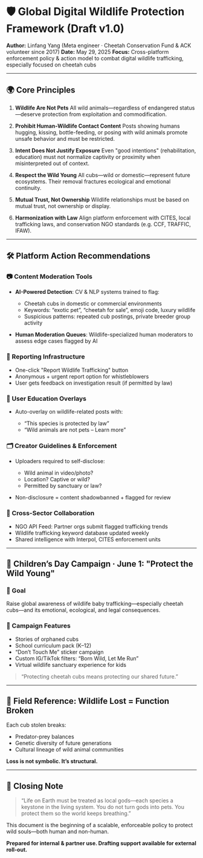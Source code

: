 # 🛡️ Global Digital Wildlife Protection Framework (Draft v1.0)

**Author:** Linfang Yang (Meta engineer · Cheetah Conservation Fund & ACK volunteer since 2017)
**Date:** May 29, 2025
**Focus:** Cross-platform enforcement policy & action model to combat digital wildlife trafficking, especially focused on cheetah cubs

---

## 🌍 Core Principles

1. **Wildlife Are Not Pets**
   All wild animals—regardless of endangered status—deserve protection from exploitation and commodification.

2. **Prohibit Human-Wildlife Contact Content**
   Posts showing humans hugging, kissing, bottle-feeding, or posing with wild animals promote unsafe behavior and must be restricted.

3. **Intent Does Not Justify Exposure**
   Even "good intentions" (rehabilitation, education) must not normalize captivity or proximity when misinterpreted out of context.

4. **Respect the Wild Young**
   All cubs—wild or domestic—represent future ecosystems. Their removal fractures ecological and emotional continuity.

5. **Mutual Trust, Not Ownership**
   Wildlife relationships must be based on mutual trust, not ownership or display.

6. **Harmonization with Law**
   Align platform enforcement with CITES, local trafficking laws, and conservation NGO standards (e.g. CCF, TRAFFIC, IFAW).

---

## 🛠️ Platform Action Recommendations

### 📷 Content Moderation Tools

* **AI-Powered Detection**: CV & NLP systems trained to flag:

  * Cheetah cubs in domestic or commercial environments
  * Keywords: “exotic pet”, “cheetah for sale”, emoji code, luxury wildlife
  * Suspicious patterns: repeated cub postings, private breeder group activity

* **Human Moderation Queues**: Wildlife-specialized human moderators to assess edge cases flagged by AI

### 📣 Reporting Infrastructure

* One-click "Report Wildlife Trafficking" button
* Anonymous + urgent report option for whistleblowers
* User gets feedback on investigation result (if permitted by law)

### 🧠 User Education Overlays

* Auto-overlay on wildlife-related posts with:

  * “This species is protected by law”
  * “Wild animals are not pets – Learn more”

### 🗂️ Creator Guidelines & Enforcement

* Uploaders required to self-disclose:

  * Wild animal in video/photo?
  * Location? Captive or wild?
  * Permitted by sanctuary or law?

* Non-disclosure = content shadowbanned + flagged for review

### 🤝 Cross-Sector Collaboration

* NGO API Feed: Partner orgs submit flagged trafficking trends
* Wildlife trafficking keyword database updated weekly
* Shared intelligence with Interpol, CITES enforcement units

---

## 📅 Children’s Day Campaign · June 1: "Protect the Wild Young"

### 🎯 Goal

Raise global awareness of wildlife baby trafficking—especially cheetah cubs—and its emotional, ecological, and legal consequences.

### 🔧 Campaign Features

* Stories of orphaned cubs
* School curriculum pack (K–12)
* “Don’t Touch Me” sticker campaign
* Custom IG/TikTok filters: “Born Wild, Let Me Run”
* Virtual wildlife sanctuary experience for kids

> “Protecting cheetah cubs means protecting our shared future.”

---

## 🐾 Field Reference: Wildlife Lost = Function Broken

Each cub stolen breaks:

* Predator-prey balances
* Genetic diversity of future generations
* Cultural lineage of wild animal communities

**Loss is not symbolic. It’s structural.**

---

## 🧭 Closing Note

> “Life on Earth must be treated as local gods—each species a keystone in the living system. You do not turn gods into pets. You protect them so the world keeps breathing.”

This document is the beginning of a scalable, enforceable policy to protect wild souls—both human and non-human.

**Prepared for internal & partner use. Drafting support available for external roll-out.**
